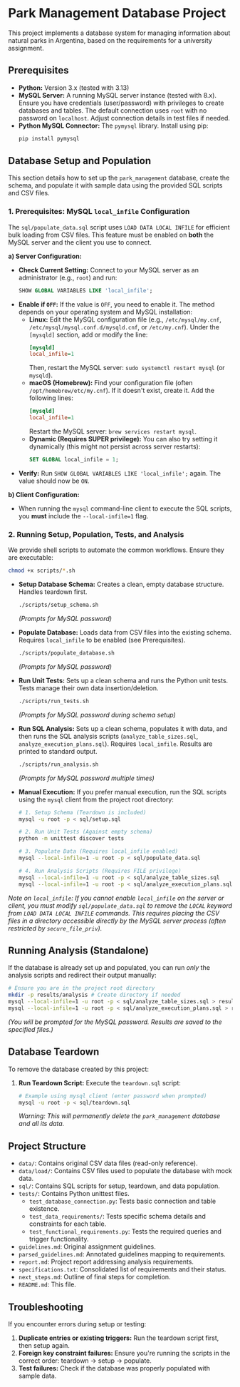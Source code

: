 # Park Management Database Project

This project implements a database system for managing information about natural parks in Argentina, based on the requirements for a university assignment.

## Prerequisites

*   **Python:** Version 3.x (tested with 3.13)
*   **MySQL Server:** A running MySQL server instance (tested with 8.x). Ensure you have credentials (user/password) with privileges to create databases and tables. The default connection uses `root` with no password on `localhost`. Adjust connection details in test files if needed.
*   **Python MySQL Connector:** The `pymysql` library. Install using pip:
    ```bash
    pip install pymysql
    ```

## Database Setup and Population

This section details how to set up the `park_management` database, create the schema, and populate it with sample data using the provided SQL scripts and CSV files.

### 1. Prerequisites: MySQL `local_infile` Configuration

The `sql/populate_data.sql` script uses `LOAD DATA LOCAL INFILE` for efficient bulk loading from CSV files. This feature must be enabled on **both** the MySQL server and the client you use to connect.

**a) Server Configuration:**

*   **Check Current Setting:** Connect to your MySQL server as an administrator (e.g., `root`) and run:
    ```sql
    SHOW GLOBAL VARIABLES LIKE 'local_infile';
    ```
*   **Enable if `OFF`:** If the value is `OFF`, you need to enable it. The method depends on your operating system and MySQL installation:
    *   **Linux:** Edit the MySQL configuration file (e.g., `/etc/mysql/my.cnf`, `/etc/mysql/mysql.conf.d/mysqld.cnf`, or `/etc/my.cnf`). Under the `[mysqld]` section, add or modify the line:
        ```ini
        [mysqld]
        local_infile=1
        ```
        Then, restart the MySQL server: `sudo systemctl restart mysql` (or `mysqld`).
    *   **macOS (Homebrew):** Find your configuration file (often `/opt/homebrew/etc/my.cnf`). If it doesn't exist, create it. Add the following lines:
        ```ini
        [mysqld]
        local_infile=1
        ```
        Restart the MySQL server: `brew services restart mysql`.
    *   **Dynamic (Requires SUPER privilege):** You can also try setting it dynamically (this might not persist across server restarts):
        ```sql
        SET GLOBAL local_infile = 1;
        ```
*   **Verify:** Run `SHOW GLOBAL VARIABLES LIKE 'local_infile';` again. The value should now be `ON`.

**b) Client Configuration:**

*   When running the `mysql` command-line client to execute the SQL scripts, you **must** include the `--local-infile=1` flag.

### 2. Running Setup, Population, Tests, and Analysis

We provide shell scripts to automate the common workflows. Ensure they are executable:
```bash
chmod +x scripts/*.sh
```

*   **Setup Database Schema:** Creates a clean, empty database structure. Handles teardown first.
    ```bash
    ./scripts/setup_schema.sh
    ```
    *(Prompts for MySQL password)*

*   **Populate Database:** Loads data from CSV files into the existing schema. Requires `local_infile` to be enabled (see Prerequisites).
    ```bash
    ./scripts/populate_database.sh
    ```
    *(Prompts for MySQL password)*

*   **Run Unit Tests:** Sets up a clean schema and runs the Python unit tests. Tests manage their own data insertion/deletion.
    ```bash
    ./scripts/run_tests.sh
    ```
    *(Prompts for MySQL password during schema setup)*

*   **Run SQL Analysis:** Sets up a clean schema, populates it with data, and then runs the SQL analysis scripts (`analyze_table_sizes.sql`, `analyze_execution_plans.sql`). Requires `local_infile`. Results are printed to standard output.
    ```bash
    ./scripts/run_analysis.sh
    ```
    *(Prompts for MySQL password multiple times)*

*   **Manual Execution:** If you prefer manual execution, run the SQL scripts using the `mysql` client from the project root directory:
    ```bash
    # 1. Setup Schema (Teardown is included)
    mysql -u root -p < sql/setup.sql
    
    # 2. Run Unit Tests (Against empty schema)
    python -m unittest discover tests
    
    # 3. Populate Data (Requires local_infile enabled)
    mysql --local-infile=1 -u root -p < sql/populate_data.sql
    
    # 4. Run Analysis Scripts (Requires FILE privilege)
    mysql --local-infile=1 -u root -p < sql/analyze_table_sizes.sql
    mysql --local-infile=1 -u root -p < sql/analyze_execution_plans.sql
    ```

*Note on `local_infile`: If you cannot enable `local_infile` on the server or client, you must modify `sql/populate_data.sql` to remove the `LOCAL` keyword from `LOAD DATA LOCAL INFILE` commands. This requires placing the CSV files in a directory accessible *directly* by the MySQL server process (often restricted by `secure_file_priv`).*

## Running Analysis (Standalone)

If the database is already set up and populated, you can run *only* the analysis scripts and redirect their output manually:

```bash
# Ensure you are in the project root directory
mkdir -p results/analysis # Create directory if needed
mysql --local-infile=1 -u root -p < sql/analyze_table_sizes.sql > results/analysis/table_sizes_output.txt
mysql --local-infile=1 -u root -p < sql/analyze_execution_plans.sql > results/analysis/execution_plans_output.txt
```
*(You will be prompted for the MySQL password. Results are saved to the specified files.)*

## Database Teardown

To remove the database created by this project:

1.  **Run Teardown Script:** Execute the `teardown.sql` script:
    ```bash
    # Example using mysql client (enter password when prompted)
    mysql -u root -p < sql/teardown.sql
    ```
    *Warning: This will permanently delete the `park_management` database and all its data.*

## Project Structure

*   `data/`: Contains original CSV data files (read-only reference).
*   `data/load/`: Contains CSV files used to populate the database with mock data.
*   `sql/`: Contains SQL scripts for setup, teardown, and data population.
*   `tests/`: Contains Python unittest files.
    *   `test_database_connection.py`: Tests basic connection and table existence.
    *   `test_data_requirements/`: Tests specific schema details and constraints for each table.
    *   `test_functional_requirements.py`: Tests the required queries and trigger functionality.
*   `guidelines.md`: Original assignment guidelines.
*   `parsed_guidelines.md`: Annotated guidelines mapping to requirements.
*   `report.md`: Project report addressing analysis requirements.
*   `specifications.txt`: Consolidated list of requirements and their status.
*   `next_steps.md`: Outline of final steps for completion.
*   `README.md`: This file.

## Troubleshooting

If you encounter errors during setup or testing:

1. **Duplicate entries or existing triggers:** Run the teardown script first, then setup again.
2. **Foreign key constraint failures:** Ensure you're running the scripts in the correct order: teardown → setup → populate.
3. **Test failures:** Check if the database was properly populated with sample data.
